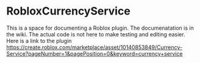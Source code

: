 # RobloxCurrencyService
This is a space for documenting a Roblox plugin. The documenatation is in the wiki. The actual code is not here to make testing and editing easier. Here is a link to the plugin https://create.roblox.com/marketplace/asset/10140853849/Currency-Service?pageNumber=1&pagePosition=0&keyword=currency+service
